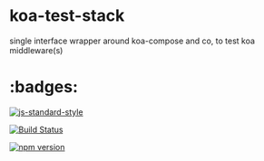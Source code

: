 # koa-test-stack
single interface wrapper around koa-compose and co, to test koa middleware(s)

# :badges:

[![js-standard-style](https://img.shields.io/badge/code%20style-standard-brightgreen.svg)](http://standardjs.com/)

[![Build Status](https://travis-ci.org/renegare/koa-test-stack.svg?branch=master)](https://travis-ci.org/renegare/koa-test-stack)

[![npm version](https://badge.fury.io/js/koa-test-stack.svg)](https://badge.fury.io/js/koa-test-stack)
